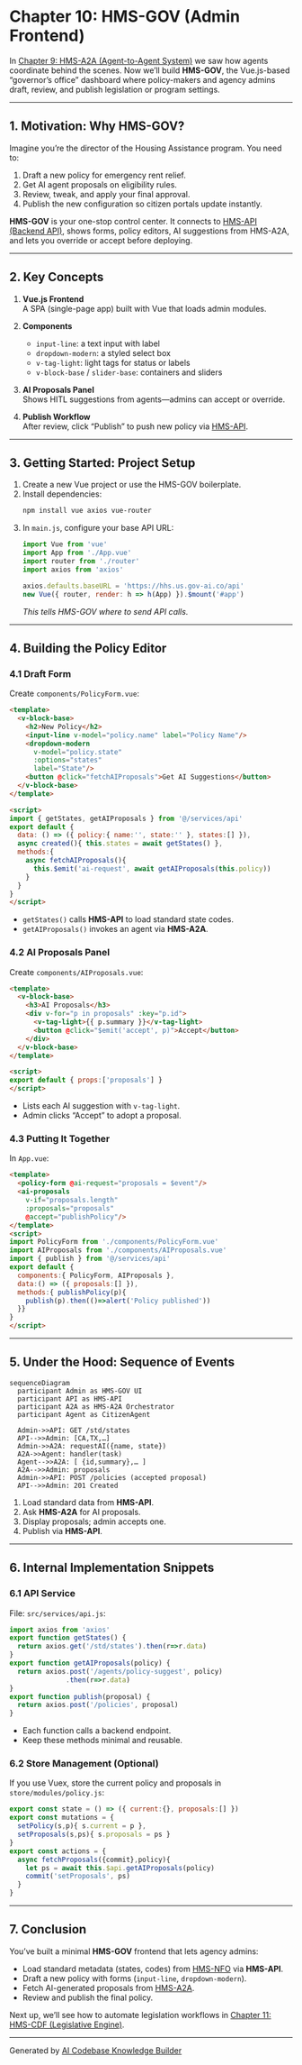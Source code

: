 # Chapter 10: HMS-GOV (Admin Frontend)

In [Chapter 9: HMS-A2A (Agent-to-Agent System)](09_hms_a2a__agent_to_agent_system__.md) we saw how agents coordinate behind the scenes. Now we’ll build **HMS-GOV**, the Vue.js-based “governor’s office” dashboard where policy-makers and agency admins draft, review, and publish legislation or program settings.

---

## 1. Motivation: Why HMS-GOV?

Imagine you’re the director of the Housing Assistance program. You need to:

1. Draft a new policy for emergency rent relief.  
2. Get AI agent proposals on eligibility rules.  
3. Review, tweak, and apply your final approval.  
4. Publish the new configuration so citizen portals update instantly.

**HMS-GOV** is your one-stop control center. It connects to [HMS-API (Backend API)](06_hms_api__backend_api__.md), shows forms, policy editors, AI suggestions from HMS-A2A, and lets you override or accept before deploying.

---

## 2. Key Concepts

1. **Vue.js Frontend**  
   A SPA (single-page app) built with Vue that loads admin modules.

2. **Components**  
   - `input-line`: a text input with label  
   - `dropdown-modern`: a styled select box  
   - `v-tag-light`: light tags for status or labels  
   - `v-block-base` / `slider-base`: containers and sliders

3. **AI Proposals Panel**  
   Shows HITL suggestions from agents—admins can accept or override.

4. **Publish Workflow**  
   After review, click “Publish” to push new policy via [HMS-API](06_hms_api__backend_api__.md).

---

## 3. Getting Started: Project Setup

1. Create a new Vue project or use the HMS-GOV boilerplate.  
2. Install dependencies:
   ```bash
   npm install vue axios vue-router
   ```
3. In `main.js`, configure your base API URL:
   ```js
   import Vue from 'vue'
   import App from './App.vue'
   import router from './router'
   import axios from 'axios'

   axios.defaults.baseURL = 'https://hhs.us.gov-ai.co/api'
   new Vue({ router, render: h => h(App) }).$mount('#app')
   ```
   *This tells HMS-GOV where to send API calls.*

---

## 4. Building the Policy Editor

### 4.1 Draft Form

Create `components/PolicyForm.vue`:

```html
<template>
  <v-block-base>
    <h2>New Policy</h2>
    <input-line v-model="policy.name" label="Policy Name"/>
    <dropdown-modern
      v-model="policy.state"
      :options="states"
      label="State"/>
    <button @click="fetchAIProposals">Get AI Suggestions</button>
  </v-block-base>
</template>

<script>
import { getStates, getAIProposals } from '@/services/api'
export default {
  data: () => ({ policy:{ name:'', state:'' }, states:[] }),
  async created(){ this.states = await getStates() },
  methods:{
    async fetchAIProposals(){
      this.$emit('ai-request', await getAIProposals(this.policy))
    }
  }
}
</script>
```

- `getStates()` calls **HMS-API** to load standard state codes.  
- `getAIProposals()` invokes an agent via **HMS-A2A**.

### 4.2 AI Proposals Panel

Create `components/AIProposals.vue`:

```html
<template>
  <v-block-base>
    <h3>AI Proposals</h3>
    <div v-for="p in proposals" :key="p.id">
      <v-tag-light>{{ p.summary }}</v-tag-light>
      <button @click="$emit('accept', p)">Accept</button>
    </div>
  </v-block-base>
</template>

<script>
export default { props:['proposals'] }
</script>
```

- Lists each AI suggestion with `v-tag-light`.  
- Admin clicks “Accept” to adopt a proposal.

### 4.3 Putting It Together

In `App.vue`:

```html
<template>
  <policy-form @ai-request="proposals = $event"/>
  <ai-proposals
    v-if="proposals.length"
    :proposals="proposals"
    @accept="publishPolicy"/>
</template>
<script>
import PolicyForm from './components/PolicyForm.vue'
import AIProposals from './components/AIProposals.vue'
import { publish } from '@/services/api'
export default {
  components:{ PolicyForm, AIProposals },
  data:() => ({ proposals:[] }),
  methods:{ publishPolicy(p){
    publish(p).then(()=>alert('Policy published'))
  }}
}
</script>
```

---

## 5. Under the Hood: Sequence of Events

```mermaid
sequenceDiagram
  participant Admin as HMS-GOV UI
  participant API as HMS-API
  participant A2A as HMS-A2A Orchestrator
  participant Agent as CitizenAgent

  Admin->>API: GET /std/states
  API-->>Admin: [CA,TX,…]
  Admin->>A2A: requestAI({name, state})
  A2A->>Agent: handler(task)
  Agent-->>A2A: [ {id,summary},… ]
  A2A-->>Admin: proposals
  Admin->>API: POST /policies (accepted proposal)
  API-->>Admin: 201 Created
```

1. Load standard data from **HMS-API**.  
2. Ask **HMS-A2A** for AI proposals.  
3. Display proposals; admin accepts one.  
4. Publish via **HMS-API**.

---

## 6. Internal Implementation Snippets

### 6.1 API Service

File: `src/services/api.js`:

```js
import axios from 'axios'
export function getStates() {
  return axios.get('/std/states').then(r=>r.data)
}
export function getAIProposals(policy) {
  return axios.post('/agents/policy-suggest', policy)
              .then(r=>r.data)
}
export function publish(proposal) {
  return axios.post('/policies', proposal)
}
```

- Each function calls a backend endpoint.  
- Keep these methods minimal and reusable.

### 6.2 Store Management (Optional)

If you use Vuex, store the current policy and proposals in `store/modules/policy.js`:

```js
export const state = () => ({ current:{}, proposals:[] })
export const mutations = {
  setPolicy(s,p){ s.current = p },
  setProposals(s,ps){ s.proposals = ps }
}
export const actions = {
  async fetchProposals({commit},policy){
    let ps = await this.$api.getAIProposals(policy)
    commit('setProposals', ps)
  }
}
```

---

## 7. Conclusion

You’ve built a minimal **HMS-GOV** frontend that lets agency admins:

- Load standard metadata (states, codes) from [HMS-NFO](08_hms_nfo__system_level_info__.md) via **HMS-API**.  
- Draft a new policy with forms (`input-line`, `dropdown-modern`).  
- Fetch AI-generated proposals from [HMS-A2A](09_hms_a2a__agent_to_agent_system__.md).  
- Review and publish the final policy.

Next up, we’ll see how to automate legislation workflows in [Chapter 11: HMS-CDF (Legislative Engine)](11_hms_cdf__legislative_engine__.md).

---

Generated by [AI Codebase Knowledge Builder](https://github.com/The-Pocket/Tutorial-Codebase-Knowledge)